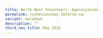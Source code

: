 ```yaml
---
title: North West Volunteers' Appreciation
permalink: /cohesion/may-2024/nw-va/
variant: markdown
description: ""
third_nav_title: May 2024
---
```

